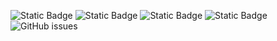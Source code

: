 ![Static Badge](https://img.shields.io/badge/blacklists-60-000000) ![Static Badge](https://img.shields.io/badge/blacklisted-2581926-cc0000) ![Static Badge](https://img.shields.io/badge/whitelisted-2244-00CC00) ![Static Badge](https://img.shields.io/badge/streaming_blacklist-28107-000000) ![GitHub issues](https://img.shields.io/github/issues/fabriziosalmi/blacklists)
